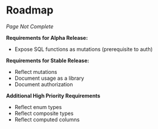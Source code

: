 # Roadmap

*Page Not Complete*

**Requirements for Alpha Release:**

* Expose SQL functions as mutations (prerequisite to auth)

**Requirements for Stable Release:**

* Reflect mutations
* Document usage as a library
* Document authorization

**Additional High Priority Requirements**

* Reflect enum types
* Reflect composite types
* Reflect computed columns
